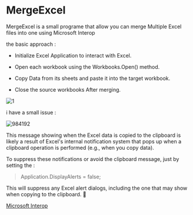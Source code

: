 # MergeExcel

MergeExcel is a small programe that allow you can merge Multiple Excel files into one using Microsoft Interop

the basic approach :

* Initialize Excel Application to interact with Excel.

* Open each workbook using the Workbooks.Open() method.

* Copy Data from its sheets and paste it into the target workbook.

* Close the source workbooks After merging.
  
![1](https://github.com/user-attachments/assets/09ad5b1b-a21c-4d70-ab76-e6ebf50bf9e4)

i have a small issue :

![984192](https://github.com/user-attachments/assets/5f29cad1-37fb-4ddb-9891-e79f10c6ce9a)


This message showing when the Excel data is copied to the clipboard is likely a result of Excel's internal notification system that pops up when a clipboard operation is performed (e.g., when you copy data).

To suppress these notifications or avoid the clipboard message, just by setting the :

> Application.DisplayAlerts = false; 

This will suppress any Excel alert dialogs, including the one that may show when copying to the clipboard. :tada:


[Microsoft Interop](https://learn.microsoft.com/en-us/dotnet/api/microsoft.office.interop.excel?view=excel-pia)
